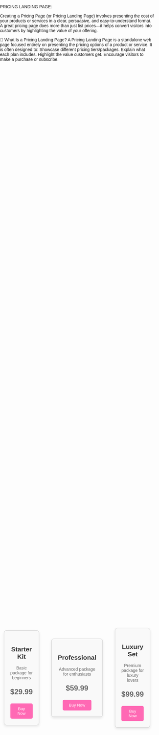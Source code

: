 PRICING LANDING PAGE:

Creating a Pricing Page (or Pricing Landing Page) involves presenting the cost of your products or services in a clear, persuasive, and easy-to-understand format. A great pricing page does more than just list prices—it helps convert visitors into customers by highlighting the value of your offering.

🧾 What Is a Pricing Landing Page?
A Pricing Landing Page is a standalone web page focused entirely on presenting the pricing options of a product or service. It is often designed to:
Showcase different pricing tiers/packages.
Explain what each plan includes.
Highlight the value customers get.
Encourage visitors to make a purchase or subscribe.

<!DOCTYPE html>
<html lang="en">
<head>
  <meta charset="UTF-8">
  <meta name="viewport" content="width=device-width, initial-scale=1.0">
  <title>Beauty Product Pricing</title>
  <style>
    body {
      font-family: Arial, sans-serif;
      margin: 0;
      padding: 0;
    }
    .pricing-container {
      display: flex;
      justify-content: center;
      align-items: center;
      height: 100vh;
    }
    .pricing-card {
      border: 1px solid #ccc;
      border-radius: 8px;
      padding: 20px;
      margin: 20px;
      text-align: center;
      width: 300px;
      background-color: #f9f9f9;
      box-shadow: 0 4px 8px rgba(0, 0, 0, 0.1);
    }
    .pricing-card h2 {
      color: #333;
    }
    .pricing-card p {
      color: #666;
    }
    .price {
      font-size: 24px;
      font-weight: bold;
      color: #ff69b4;
    }
    .btn {
      background-color: #ff69b4;
      color: #fff;
      border: none;
      border-radius: 5px;
      padding: 10px 20px;
      cursor: pointer;
      transition: background-color 0.3s;
    }
    .btn:hover {
      background-color: #d13e85;
    }
  </style>
</head>
<body>

<div class="pricing-container">
  <div class="pricing-card">
    <h2>Starter Kit</h2>
    <p>Basic package for beginners</p>
    <p class="price">$29.99</p>
    <button class="btn">Buy Now</button>
  </div>
  <div class="pricing-card">
    <h2>Professional</h2>
    <p>Advanced package for enthusiasts</p>
    <p class="price">$59.99</p>
    <button class="btn">Buy Now</button>
  </div>
  <div class="pricing-card">
    <h2>Luxury Set</h2>
    <p>Premium package for luxury lovers</p>
    <p class="price">$99.99</p>
    <button class="btn">Buy Now</button>
  </div>
</div>

</body>
</html>



